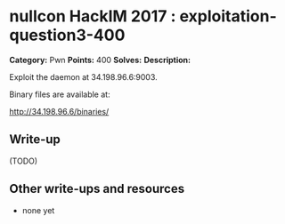 # nullcon HackIM 2017 : exploitation-question3-400

**Category:** Pwn
**Points:** 400
**Solves:** 
**Description:**

Exploit the daemon at 34.198.96.6:9003. 

Binary files are available at:

<http://34.198.96.6/binaries/>

## Write-up

(TODO)

## Other write-ups and resources

* none yet
